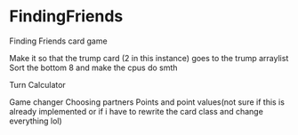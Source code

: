 # FindingFriends
Finding Friends card game 


Make it so that the trump card (2 in this instance) goes to the trump arraylist
Sort the bottom 8 and make the cpus do smth

Turn Calculator

Game changer
Choosing partners
Points and point values(not sure if this is already implemented or if i have to rewrite the card class and change everything lol)